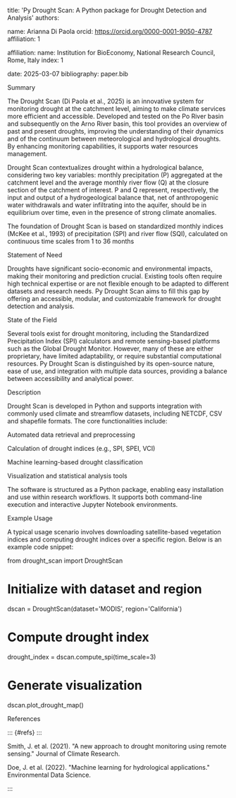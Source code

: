 title: 'Py Drought Scan: A Python package for Drought Detection and Analysis'
authors:

name: Arianna Di Paola
orcid: https://orcid.org/0000-0001-9050-4787
affiliation: 1



affiliation: 
name: Institution for BioEconomy, National Research Council, Rome, Italy
index: 1

date: 2025-03-07
bibliography: paper.bib

Summary

The Drought Scan (Di Paola et al., 2025) is an innovative system for monitoring drought at the catchment level, aiming to make climate services more efficient and accessible. Developed and tested on the Po River basin and subsequently on the Arno River basin, this tool provides an overview of past and present droughts, improving the understanding of their dynamics and of the continuum between meteorological and hydrological droughts. By enhancing monitoring capabilities, it supports water resources management.

Drought Scan contextualizes drought within a hydrological balance, considering two key variables: monthly precipitation (P) aggregated at the catchment level and the average monthly river flow (Q) at the closure section of the catchment of interest. P and Q represent, respectively, the input and output of a hydrogeological balance that, net of anthropogenic water withdrawals and water infiltrating into the aquifer, should be in equilibrium over time, even in the presence of strong climate anomalies.

The foundation of Drought Scan is based on standardized monthly indices (McKee et al., 1993) of precipitation (SPI) and river flow (SQI), calculated on continuous time scales from 1 to 36 months

Statement of Need

Droughts have significant socio-economic and environmental impacts, making their monitoring and prediction crucial. Existing tools often require high technical expertise or are not flexible enough to be adapted to different datasets and research needs. Py Drought Scan aims to fill this gap by offering an accessible, modular, and customizable framework for drought detection and analysis.

State of the Field

Several tools exist for drought monitoring, including the Standardized Precipitation Index (SPI) calculators and remote sensing-based platforms such as the Global Drought Monitor. However, many of these are either proprietary, have limited adaptability, or require substantial computational resources. Py Drought Scan is distinguished by its open-source nature, ease of use, and integration with multiple data sources, providing a balance between accessibility and analytical power.

Description

Drought Scan is developed in Python and supports integration with commonly used climate and streamflow datasets, including NETCDF, CSV and shapefile formats. The core functionalities include:

Automated data retrieval and preprocessing

Calculation of drought indices (e.g., SPI, SPEI, VCI)

Machine learning-based drought classification

Visualization and statistical analysis tools

The software is structured as a Python package, enabling easy installation and use within research workflows. It supports both command-line execution and interactive Jupyter Notebook environments.

Example Usage

A typical usage scenario involves downloading satellite-based vegetation indices and computing drought indices over a specific region. Below is an example code snippet:

from drought_scan import DroughtScan

# Initialize with dataset and region
dscan = DroughtScan(dataset='MODIS', region='California')

# Compute drought index
drought_index = dscan.compute_spi(time_scale=3)

# Generate visualization
dscan.plot_drought_map()

References

::: {#refs}
:::

Smith, J. et al. (2021). "A new approach to drought monitoring using remote sensing." Journal of Climate Research.

Doe, J. et al. (2022). "Machine learning for hydrological applications." Environmental Data Science.

:::